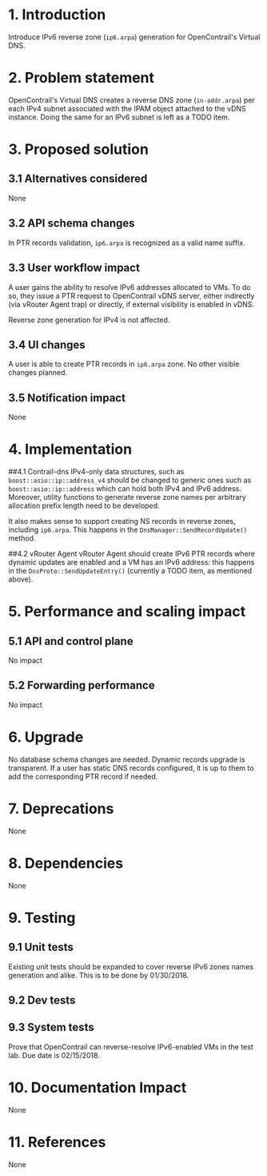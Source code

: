 
# 1. Introduction
Introduce IPv6 reverse zone (`ip6.arpa`) generation for OpenContrail's Virtual
DNS.

# 2. Problem statement
OpenContrail's Virtual DNS creates a reverse DNS zone (`in-addr.arpa`) per each
IPv4 subnet associated with the IPAM object attached to the vDNS instance.
Doing the same for an IPv6 subnet is left as a TODO item.

# 3. Proposed solution

## 3.1 Alternatives considered
None

## 3.2 API schema changes
In PTR records validation, `ip6.arpa` is recognized as a valid name suffix.

## 3.3 User workflow impact
A user gains the ability to resolve IPv6 addresses allocated to VMs. To do so,
they issue a PTR request to OpenContrail vDNS server, either indirectly (via
vRouter Agent trap) or directly, if external visibility is enabled in vDNS.

Reverse zone generation for IPv4 is not affected.

## 3.4 UI changes
A user is able to create PTR records in `ip6.arpa` zone. No other visible
changes planned.

## 3.5 Notification impact
None

# 4. Implementation

##4.1 Contrail-dns
IPv4-only data structures, such as `boost::asio::ip::address_v4` should be
changed to generic ones such as `boost::asio::ip::address` which can hold both
IPv4 and IPv6 address. Moreover, utility functions to generate reverse zone
names per arbitrary allocation prefix length need to be developed.

It also makes sense to support creating NS records in reverse zones, including
`ip6.arpa`. This happens in the `DnsManager::SendRecordUpdate()` method.

##4.2 vRouter Agent
vRouter Agent should create IPv6 PTR records where dynamic updates are enabled
and a VM has an IPv6 address: this happens in the `DnsProto::SendUpdateEntry()`
(currently a TODO item, as mentioned above).

# 5. Performance and scaling impact
## 5.1 API and control plane
No impact

## 5.2 Forwarding performance
No impact

# 6. Upgrade
No database schema changes are needed. Dynamic records upgrade is transparent.
If a user has static DNS records configured, it is up to them to add the
corresponding PTR record if needed.

# 7. Deprecations
None

# 8. Dependencies
None

# 9. Testing
## 9.1 Unit tests
Existing unit tests should be expanded to cover reverse IPv6 zones names
generation and alike. This is to be done by 01/30/2018.
## 9.2 Dev tests
## 9.3 System tests
Prove that OpenContrail can reverse-resolve IPv6-enabled VMs in the test lab.
Due date is 02/15/2018.

# 10. Documentation Impact
None

# 11. References
None
